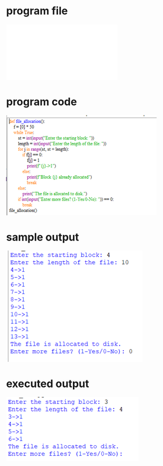
# program file
![program file](sequential_505.py)

# program code 
![program code](sequential_CODE_505.png)

# sample output
![sample output](sequential_IO_505.png)

# executed output
![executed output](sequential_EO_505.png)

